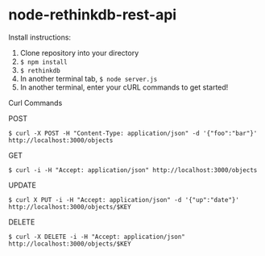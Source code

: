 # node-rethinkdb-rest-api

Install instructions:

1. Clone repository into your directory
2. `$ npm install`
3. `$ rethinkdb`
4. In another terminal tab, `$ node server.js`
5. In another terminal, enter your cURL commands to get started!


Curl Commands

POST

`$ curl -X POST -H "Content-Type: application/json" -d '{"foo":"bar"}' http://localhost:3000/objects`

GET 

`$ curl -i -H "Accept: application/json" http://localhost:3000/objects`

UPDATE 

`$ curl X PUT -i -H "Accept: application/json" -d '{"up":"date"}' http://localhost:3000/objects/$KEY`

DELETE

`$ curl -X DELETE -i -H "Accept: application/json" http://localhost:3000/objects/$KEY`
